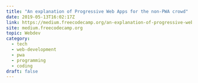 ```yaml
---
title: "An explanation of Progressive Web Apps for the non-PWA crowd"
date: 2019-05-13T16:02:17Z
link: https://medium.freecodecamp.org/an-explanation-of-progressive-web-apps-for-the-non-pwa-crowd-8a400e275ea1?source=rss----336d898217ee---4&utm_medium=RSS&utm_source=hune
site: medium.freecodecamp.org
topic: Webdev
category:
  - tech
  - web-development
  - pwa
  - programming
  - coding
draft: false
---
```


